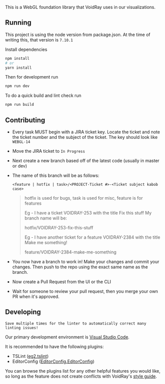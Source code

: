 This is a WebGL foundation library that VoidRay uses in our visualizations.

## Running

This project is using the node version from package.json. At the time of writing
this, that version is `7.10.1`

Install dependencies

```sh
npm install
# or
yarn install
```

Then for development run

```sh
npm run dev
```

To do a quick build and lint check run

```sh
npm run build
```

## Contributing

- Every task MUST begin with a JIRA ticket key. Locate the ticket and note the ticket number and the subject of the ticket. The key should look like `WEBGL-14`

- Move the JIRA ticket to `In Progress`

- Next create a new branch based off of the latest code (usually in master or dev)

- The name of this branch will be as follows:

  `<feature | hotfix | task>/<PROJECT-Ticket #>-<Ticket subject kabob case>`

  > hotfix is used for bugs, task is used for misc, feature is for features
  >
  > Eg - I have a ticket VOIDRAY-253 with the title Fix this stuff
  >     My branch name will be:
  >
  > hotfix/VOIDRAY-253-fix-this-stuff
  >
  > Eg - I have another ticket for a feature VOIDRAY-2384 with the title
  >      Make me something!
  >
  > feature/VOIDRAY-2384-make-me-something

- You now have a branch to work in! Make your changes and commit your changes. Then push to the repo using the exact same name as the branch.

- Now create a Pull Request from the UI or the CLI

- Wait for someone to review your pull request, then you merge your own PR when it's approved.

## Developing

    Save multiple times for the linter to automatically correct many linting issues!

Our primary development environment is [Visual Studio Code].

[Visual Studio Code]: https://code.visualstudio.com/

It is recommended to have the following plugins:

- TSLint ([eg2.tslint](https://marketplace.visualstudio.com/items?itemName=eg2.tslint))
- EditorConfig ([EditorConfig.EditorConfig](https://marketplace.visualstudio.com/items?itemName=EditorConfig.EditorConfig))

You can browse the plugins list for any other helpful features you would like, so long as the feature does not create conflicts with VoidRay's [style guide](https://docs.google.com/document/d/1BGdhltNCKcxcUsNr9MrcIPPFjaSOL4gP1uhcnhcy5rQ/edit#heading=h.pwyf2uw9gb6s).

